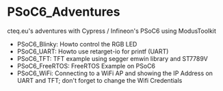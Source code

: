 # PSoC6_Adventures
 cteq.eu's adventures with Cypress / Infineon's PSoC6 using ModusToolkit
 
 
- PSoC6_Blinky: Howto control the RGB LED  
- PSoC6_UART: Howto use retarget-io for printf (UART)  
- PSoC6_TFT: TFT example using segger emwin library and ST7789V  
- PSoC6_FreeRTOS: FreeRTOS Example on PSoC6  
- PSoC6_WiFi: Connecting to a WiFi AP and showing the IP Address on UART and TFT; don't forget to change the Wifi Credentials
